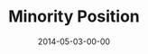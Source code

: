 ---
layout: message
category: message
series: "The New Man"
title: "Minority Position"
date: 2014-05-03-00-00
message_id: 862
audio: "http://s3.amazonaws.com/crossroads-media/messages/audio/thenewman_02.mp3"
audio-duration: ":"
program: "http://s3.amazonaws.com/crossroads-media/documents/05_03-04_14Program_LO.pdf"
description: "The new man takes a minority position."
video: "http://s3.amazonaws.com/crossroads-media/messages/video/thenewman_02.mp4"
video-duration: ":"
video-image: "http://s3.amazonaws.com/crossroads-media/images/thenewman_02.jpg"
explicit: false
---